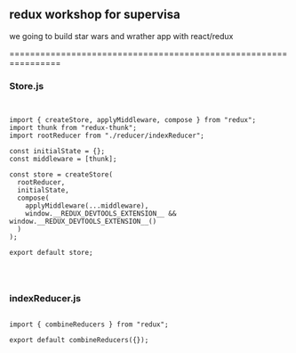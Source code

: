 ## redux workshop for supervisa

we going to build star wars and wrather app with react/redux

================================================================

### Store.js

<pre><code>

import { createStore, applyMiddleware, compose } from "redux";
import thunk from "redux-thunk";
import rootReducer from "./reducer/indexReducer";

const initialState = {};
const middleware = [thunk];

const store = createStore(
  rootReducer,
  initialState,
  compose(
    applyMiddleware(...middleware),
    window.__REDUX_DEVTOOLS_EXTENSION__ && window.__REDUX_DEVTOOLS_EXTENSION__()
  )
);

export default store;



</code></pre>

### indexReducer.js

<pre><code>
import { combineReducers } from "redux";

export default combineReducers({});
</code></pre>
